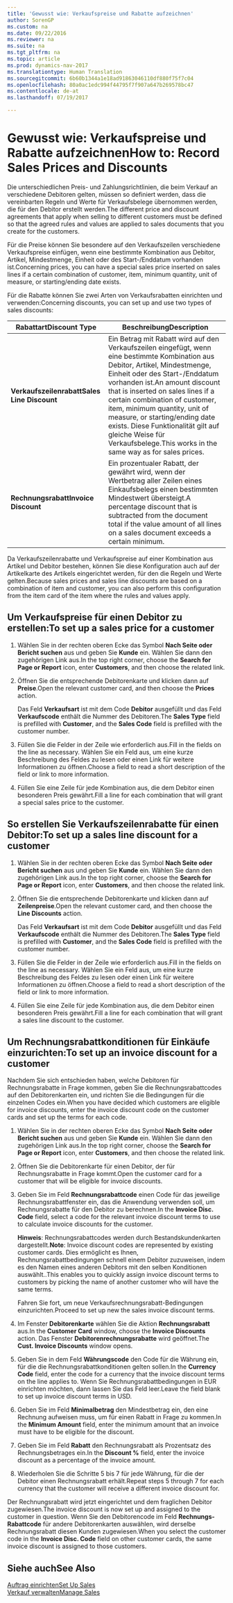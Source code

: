 ```yaml
---
title: 'Gewusst wie: Verkaufspreise und Rabatte aufzeichnen'
author: SorenGP
ms.custom: na
ms.date: 09/22/2016
ms.reviewer: na
ms.suite: na
ms.tgt_pltfrm: na
ms.topic: article
ms.prod: dynamics-nav-2017
ms.translationtype: Human Translation
ms.sourcegitcommit: 6b60b1344a1e18ad91863046110df880f75f7c04
ms.openlocfilehash: 80a0ac1edc994f44795f7f907a647b269578bc47
ms.contentlocale: de-at
ms.lasthandoff: 07/19/2017

---
```


# <a name="how-to-record-sales-prices-and-discounts"></a><span data-ttu-id="aa413-102">Gewusst wie: Verkaufspreise und Rabatte aufzeichnen</span><span class="sxs-lookup"><span data-stu-id="aa413-102">How to: Record Sales Prices and Discounts</span></span>
<span data-ttu-id="aa413-103">Die unterschiedlichen Preis- und Zahlungsrichtlinien, die beim Verkauf an verschiedene Debitoren gelten, müssen so definiert werden, dass die vereinbarten Regeln und Werte für Verkaufsbelege übernommen werden, die für den Debitor erstellt werden.</span><span class="sxs-lookup"><span data-stu-id="aa413-103">The different price and discount agreements that apply when selling to different customers must be defined so that the agreed rules and values are applied to sales documents that you create for the customers.</span></span>

<span data-ttu-id="aa413-104">Für die Preise können Sie besondere auf den Verkaufszeilen verschiedene Verkaufspreise einfügen, wenn eine bestimmte Kombination aus Debitor, Artikel, Mindestmenge, Einheit oder des Start-/Enddatum vorhanden ist.</span><span class="sxs-lookup"><span data-stu-id="aa413-104">Concerning prices, you can have a special sales price inserted on sales lines if a certain combination of customer, item, minimum quantity, unit of measure, or starting/ending date exists.</span></span>

<span data-ttu-id="aa413-105">Für die Rabatte können Sie zwei Arten von Verkaufsrabatten einrichten und verwenden:</span><span class="sxs-lookup"><span data-stu-id="aa413-105">Concerning discounts, you can set up and use two types of sales discounts:</span></span>

|<span data-ttu-id="aa413-106">Rabattart</span><span class="sxs-lookup"><span data-stu-id="aa413-106">Discount Type</span></span> |<span data-ttu-id="aa413-107">Beschreibung</span><span class="sxs-lookup"><span data-stu-id="aa413-107">Description</span></span> |
|--------------|------------|
|<span data-ttu-id="aa413-108">**Verkaufszeilenrabatt**</span><span class="sxs-lookup"><span data-stu-id="aa413-108">**Sales Line Discount**</span></span>|<span data-ttu-id="aa413-109">Ein Betrag mit Rabatt wird auf den Verkaufszeilen eingefügt, wenn eine bestimmte Kombination aus Debitor, Artikel, Mindestmenge, Einheit oder des Start-/Enddatum vorhanden ist.</span><span class="sxs-lookup"><span data-stu-id="aa413-109">An amount discount that is inserted on sales lines if a certain combination of customer, item, minimum quantity, unit of measure, or starting/ending date exists.</span></span> <span data-ttu-id="aa413-110">Diese Funktionalität gilt auf gleiche Weise für Verkaufsbelege.</span><span class="sxs-lookup"><span data-stu-id="aa413-110">This works in the same way as for sales prices.</span></span>|
|<span data-ttu-id="aa413-111">**Rechnungsrabatt**</span><span class="sxs-lookup"><span data-stu-id="aa413-111">**Invoice Discount**</span></span>|<span data-ttu-id="aa413-112">Ein prozentualer Rabatt, der gewährt wird, wenn der Wertbetrag aller Zeilen eines Einkaufsbelegs einen bestimmten Mindestwert übersteigt.</span><span class="sxs-lookup"><span data-stu-id="aa413-112">A percentage discount that is subtracted from the document total if the value amount of all lines on a sales document exceeds a certain minimum.</span></span>|

<span data-ttu-id="aa413-113">Da Verkaufszeilenrabatte und Verkaufspreise auf einer Kombination aus Artikel und Debitor bestehen, können Sie diese Konfiguration auch auf der Artikelkarte des Artikels eingerichtet werden, für den die Regeln und Werte gelten.</span><span class="sxs-lookup"><span data-stu-id="aa413-113">Because sales prices and sales line discounts are based on a combination of item and customer, you can also perform this configuration from the item card of the item where the rules and values apply.</span></span>

## <a name="to-set-up-a-sales-price-for-a-customer"></a><span data-ttu-id="aa413-114">Um Verkaufspreise für einen Debitor zu erstellen:</span><span class="sxs-lookup"><span data-stu-id="aa413-114">To set up a sales price for a customer</span></span>
1. <span data-ttu-id="aa413-115">Wählen Sie in der rechten oberen Ecke das Symbol **Nach Seite oder Bericht suchen** aus und geben Sie **Kunde** ein. Wählen Sie dann den zugehörigen Link aus.</span><span class="sxs-lookup"><span data-stu-id="aa413-115">In the top right corner, choose the **Search for Page or Report** icon, enter **Customers**, and then choose the related link.</span></span>
2. <span data-ttu-id="aa413-116">Öffnen Sie die entsprechende Debitorenkarte und klicken dann auf **Preise**.</span><span class="sxs-lookup"><span data-stu-id="aa413-116">Open the relevant customer card, and then choose the **Prices** action.</span></span>

    <span data-ttu-id="aa413-117">Das Feld **Verkaufsart** ist mit dem Code **Debitor** ausgefüllt und das Feld **Verkaufscode** enthält die Nummer des Debitoren.</span><span class="sxs-lookup"><span data-stu-id="aa413-117">The **Sales Type** field is prefilled with **Customer**, and the **Sales Code** field is prefilled with the customer number.</span></span>
3. <span data-ttu-id="aa413-118">Füllen Sie die Felder in der Zeile wie erforderlich aus.</span><span class="sxs-lookup"><span data-stu-id="aa413-118">Fill in the fields on the line as necessary.</span></span> <span data-ttu-id="aa413-119">Wählen Sie ein Feld aus, um eine kurze Beschreibung des Feldes zu lesen oder einen Link für weitere Informationen zu öffnen.</span><span class="sxs-lookup"><span data-stu-id="aa413-119">Choose a field to read a short description of the field or link to more information.</span></span>
4. <span data-ttu-id="aa413-120">Füllen Sie eine Zeile für jede Kombination aus, die dem Debitor einen besonderen Preis gewährt.</span><span class="sxs-lookup"><span data-stu-id="aa413-120">Fill a line for each combination that will grant a special sales price to the customer.</span></span>

## <a name="to-set-up-a-sales-line-discount-for-a-customer"></a><span data-ttu-id="aa413-121">So erstellen Sie Verkaufszeilenrabatte für einen Debitor:</span><span class="sxs-lookup"><span data-stu-id="aa413-121">To set up a sales line discount for a customer</span></span>
1. <span data-ttu-id="aa413-122">Wählen Sie in der rechten oberen Ecke das Symbol **Nach Seite oder Bericht suchen** aus und geben Sie **Kunde** ein. Wählen Sie dann den zugehörigen Link aus.</span><span class="sxs-lookup"><span data-stu-id="aa413-122">In the top right corner, choose the **Search for Page or Report** icon, enter **Customers**, and then choose the related link.</span></span>
2. <span data-ttu-id="aa413-123">Öffnen Sie die entsprechende Debitorenkarte und klicken dann auf **Zeilenpreise**.</span><span class="sxs-lookup"><span data-stu-id="aa413-123">Open the relevant customer card, and then choose the **Line Discounts** action.</span></span>

    <span data-ttu-id="aa413-124">Das Feld **Verkaufsart** ist mit dem Code **Debitor** ausgefüllt und das Feld **Verkaufscode** enthält die Nummer des Debitoren.</span><span class="sxs-lookup"><span data-stu-id="aa413-124">The **Sales Type** field is prefilled with **Customer**, and the **Sales Code** field is prefilled with the customer number.</span></span>
3.  <span data-ttu-id="aa413-125">Füllen Sie die Felder in der Zeile wie erforderlich aus.</span><span class="sxs-lookup"><span data-stu-id="aa413-125">Fill in the fields on the line as necessary.</span></span> <span data-ttu-id="aa413-126">Wählen Sie ein Feld aus, um eine kurze Beschreibung des Feldes zu lesen oder einen Link für weitere Informationen zu öffnen.</span><span class="sxs-lookup"><span data-stu-id="aa413-126">Choose a field to read a short description of the field or link to more information.</span></span>
4. <span data-ttu-id="aa413-127">Füllen Sie eine Zeile für jede Kombination aus, die dem Debitor einen besonderen Preis gewährt.</span><span class="sxs-lookup"><span data-stu-id="aa413-127">Fill a line for each combination that will grant a sales line discount to the customer.</span></span>

## <a name="to-set-up-an-invoice-discount-for-a-customer"></a><span data-ttu-id="aa413-128">Um Rechnungsrabattkonditionen für Einkäufe einzurichten:</span><span class="sxs-lookup"><span data-stu-id="aa413-128">To set up an invoice discount for a customer</span></span>
<span data-ttu-id="aa413-129">Nachdem Sie sich entschieden haben, welche Debitoren für Rechnungsrabatte in Frage kommen, geben Sie die Rechnungsrabattcodes auf den Debitorenkarten ein, und richten Sie die Bedingungen für die einzelnen Codes ein.</span><span class="sxs-lookup"><span data-stu-id="aa413-129">When you have decided which customers are eligible for invoice discounts, enter the invoice discount code on the customer cards and set up the terms for each code.</span></span>

1. <span data-ttu-id="aa413-130">Wählen Sie in der rechten oberen Ecke das Symbol **Nach Seite oder Bericht suchen** aus und geben Sie **Kunde** ein. Wählen Sie dann den zugehörigen Link aus.</span><span class="sxs-lookup"><span data-stu-id="aa413-130">In the top right corner, choose the **Search for Page or Report** icon, enter **Customers**, and then choose the related link.</span></span>
2. <span data-ttu-id="aa413-131">Öffnen Sie die Debitorenkarte für einen Debitor, der für Rechnungsrabatte in Frage kommt.</span><span class="sxs-lookup"><span data-stu-id="aa413-131">Open the customer card for a customer that will be eligible for invoice discounts.</span></span>
3. <span data-ttu-id="aa413-132">Geben Sie im Feld **Rechnungsrabattcode** einen Code für das jeweilige Rechnungsrabattfenster ein, das die Anwendung verwenden soll, um Rechnungsrabatte für den Debitor zu berechnen.</span><span class="sxs-lookup"><span data-stu-id="aa413-132">In the **Invoice Disc. Code** field, select a code for the relevant invoice discount terms to use to calculate invoice discounts for the customer.</span></span>

    <span data-ttu-id="aa413-133">**Hinweis**: Rechnungsrabattcodes werden durch Bestandskundenkarten dargestellt.</span><span class="sxs-lookup"><span data-stu-id="aa413-133">**Note**: Invoice discount codes are represented by existing customer cards.</span></span> <span data-ttu-id="aa413-134">Dies ermöglicht es Ihnen, Rechnungsrabattbedingungen schnell einem Debitor zuzuweisen, indem es den Namen eines anderen Debitors mit den selben Konditionen auswählt..</span><span class="sxs-lookup"><span data-stu-id="aa413-134">This enables you to quickly assign invoice discount terms to customers by picking the name of another customer who will have the same terms.</span></span>

    <span data-ttu-id="aa413-135">Fahren Sie fort, um neue Verkaufsrechnungsrabatt-Bedingungen einzurichten.</span><span class="sxs-lookup"><span data-stu-id="aa413-135">Proceed to set up new the sales invoice discount terms.</span></span>
4. <span data-ttu-id="aa413-136">Im Fenster **Debitorenkarte** wählen Sie die Aktion **Rechnungsrabatt** aus.</span><span class="sxs-lookup"><span data-stu-id="aa413-136">In the **Customer Card** window, choose the **Invoice Discounts** action.</span></span> <span data-ttu-id="aa413-137">Das Fenster **Debitorenrechnungsrabatte** wird geöffnet.</span><span class="sxs-lookup"><span data-stu-id="aa413-137">The **Cust. Invoice Discounts** window opens.</span></span>
5. <span data-ttu-id="aa413-138">Geben Sie in dem Feld **Währungscode** den Code für die Währung ein, für die die Rechnungsrabattkonditionen gelten sollen.</span><span class="sxs-lookup"><span data-stu-id="aa413-138">In the **Currency Code** field, enter the code for a currency that the invoice discount terms on the line applies to.</span></span> <span data-ttu-id="aa413-139">Wenn Sie Rechnungsrabattbedingungen in EUR einrichten möchten, dann lassen Sie das Feld leer.</span><span class="sxs-lookup"><span data-stu-id="aa413-139">Leave the field blank to set up invoice discount terms in USD.</span></span>
6. <span data-ttu-id="aa413-140">Geben Sie im Feld **Minimalbetrag** den Mindestbetrag ein, den eine Rechnung aufweisen muss, um für einen Rabatt in Frage zu kommen.</span><span class="sxs-lookup"><span data-stu-id="aa413-140">In the **Minimum Amount** field, enter the minimum amount that an invoice must have to be eligible for the discount.</span></span>
7. <span data-ttu-id="aa413-141">Geben Sie im Feld **Rabatt** den Rechnungsrabatt als Prozentsatz des Rechnungsbetrages ein.</span><span class="sxs-lookup"><span data-stu-id="aa413-141">In the **Discount %** field, enter the invoice discount as a percentage of the invoice amount.</span></span>
8. <span data-ttu-id="aa413-142">Wiederholen Sie die Schritte 5 bis 7 für jede Währung, für die der Debitor einen Rechnungsrabatt erhält.</span><span class="sxs-lookup"><span data-stu-id="aa413-142">Repeat steps 5 through 7 for each currency that the customer will receive a different invoice discount for.</span></span>

<span data-ttu-id="aa413-143">Der Rechnungsrabatt wird jetzt eingerichtet und dem fraglichen Debitor zugewiesen.</span><span class="sxs-lookup"><span data-stu-id="aa413-143">The invoice discount is now set up and assigned to the customer in question.</span></span> <span data-ttu-id="aa413-144">Wenn Sie den Debitorencode im Feld **Rechnungs-Rabattcode** für andere Debitorenkarten auswählen, wird derselbe Rechnungsrabatt diesen Kunden zugewiesen.</span><span class="sxs-lookup"><span data-stu-id="aa413-144">When you select the customer code in the **Invoice Disc. Code** field on other customer cards, the same invoice discount is assigned to those customers.</span></span>

## <a name="see-also"></a><span data-ttu-id="aa413-145">Siehe auch</span><span class="sxs-lookup"><span data-stu-id="aa413-145">See Also</span></span>  
[<span data-ttu-id="aa413-146">Auftrag einrichten</span><span class="sxs-lookup"><span data-stu-id="aa413-146">Set Up Sales</span></span>](sales-setup-sales.md)  
[<span data-ttu-id="aa413-147">Verkauf verwalten</span><span class="sxs-lookup"><span data-stu-id="aa413-147">Manage Sales</span></span>](sales-manage-sales.md)

